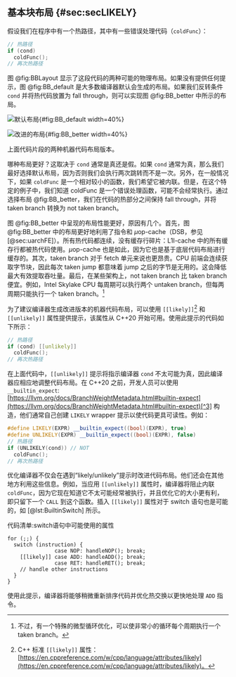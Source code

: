 

## 基本块布局 {#sec:secLIKELY}

假设我们在程序中有一个热路径，其中有一些错误处理代码（`coldFunc`）：

```c++
// 热路径
if (cond)
  coldFunc();
// 再次热路径
```

图 @fig:BBLayout 显示了这段代码的两种可能的物理布局。如果没有提供任何提示，图 @fig:BB_default 是大多数编译器默认会生成的布局。如果我们反转条件 `cond` 并将热代码放置为 fall through，则可以实现图 @fig:BB_better 中所示的布局。

<div id="fig:BBLayout">

![默认布局](../../img/cpu_fe_opts/BBLayout_Default.png){#fig:BB_default width=40%}

![改进的布局](../../img/cpu_fe_opts/BBLayout_Better.png){#fig:BB_better width=40%}

上面代码片段的两种机器代码布局版本。
</div>

哪种布局更好？这取决于 `cond` 通常是真还是假。如果 `cond` 通常为真，那么我们最好选择默认布局，因为否则我们会执行两次跳转而不是一次。另外，在一般情况下，如果 `coldFunc` 是一个相对较小的函数，我们希望它被内联。但是，在这个特定的例子中，我们知道 coldFunc 是一个错误处理函数，可能不会经常执行。通过选择布局 @fig:BB_better，我们在代码的热部分之间保持 fall through，并将 taken branch 转换为 not taken branch。

图 @fig:BB_better 中呈现的布局性能更好，原因有几个。首先，图 @fig:BB_better 中的布局更好地利用了指令和 $\mu$op-cache（DSB，参见 [@sec:uarchFE]）。所有热代码都连续，没有缓存行碎片：L1I-cache 中的所有缓存行都被热代码使用。$\mu$op-cache 也是如此，因为它也是基于底层代码布局进行缓存的。其次，taken branch 对于 fetch 单元来说也更昂贵。CPU 前端会连续获取字节块，因此每次 taken jump 都意味着 jump 之后的字节是无用的。这会降低最大有效提取吞吐量。最后，在某些架构上，not taken branch 比 taken branch 便宜。例如，Intel Skylake CPU 每周期可以执行两个 untaken branch，但每两周期只能执行一个 taken branch。[^2]

为了建议编译器生成改进版本的机器代码布局，可以使用 `[[likely]]`[^10] 和 `[[unlikely]]` 属性提供提示，该属性从 C++20 开始可用。使用此提示的代码如下所示：

```c++
// 热路径
if (cond) [[unlikely]]
  coldFunc();
// 再次热路径
```

在上面代码中，`[[unlikely]]` 提示将指示编译器 `cond` 不太可能为真，因此编译器应相应地调整代码布局。在 C++20 之前，开发人员可以使用 `__builtin_expect`: [https://llvm.org/docs/BranchWeightMetadata.html#builtin-expect](https://llvm.org/docs/BranchWeightMetadata.html#builtin-expect)[^3] 构造，他们通常自己创建 `LIKELY` wrapper 提示以使代码更具可读性。例如：

```c++
#define LIKELY(EXPR) __builtin_expect((bool)(EXPR), true)
#define UNLIKELY(EXPR) __builtin_expect((bool)(EXPR), false)
// 热路径
if (UNLIKELY(cond)) // NOT
  coldFunc();
// 再次热路径
```

优化编译器不仅会在遇到“likely/unlikely”提示时改进代码布局。他们还会在其他地方利用这些信息。例如，当应用 `[[unlikely]]` 属性时，编译器将阻止内联 `coldFunc`，因为它现在知道它不太可能经常被执行，并且优化它的大小更有利，即只留下一个 `CALL` 到这个函数。插入 `[[likely]]` 属性对于 switch 语句也是可能的，如 [@lst:BuiltinSwitch] 所示。


代码清单:switch语句中可能使用的属性

~~~~ {#lst:BuiltinSwitch .cpp}
for (;;) {
  switch (instruction) {
               case NOP: handleNOP(); break;
    [[likely]] case ADD: handleADD(); break;
               case RET: handleRET(); break;
    // handle other instructions
  }
}
~~~~

使用此提示，编译器将能够稍微重新排序代码并优化热交换以更快地处理 `ADD` 指令。

[^2]: 不过，有一个特殊的微型循环优化，可以使非常小的循环每个周期执行一个 taken branch。
[^3]: 有关 builtin-expect 的更多信息，请参见此处：[https://llvm.org/docs/BranchWeightMetadata.html#builtin-expect](https://llvm.org/docs/BranchWeightMetadata.html#builtin-expect)。
[^10]: C++ 标准 `[[likely]]` 属性：[https://en.cppreference.com/w/cpp/language/attributes/likely](https://en.cppreference.com/w/cpp/language/attributes/likely)。
